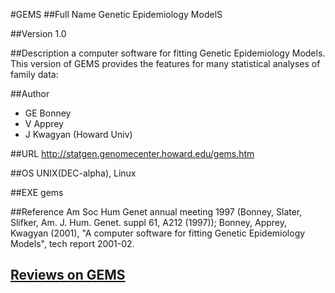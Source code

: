 #GEMS
##Full Name
Genetic Epidemiology ModelS

##Version
1.0

##Description
a computer software for fitting Genetic Epidemiology Models. This version of GEMS provides the features for many statistical analyses of family data:

##Author
* GE Bonney
* V Apprey
* J Kwagyan (Howard Univ)

##URL
http://statgen.genomecenter.howard.edu/gems.htm

##OS
UNIX(DEC-alpha), Linux

##EXE
gems

##Reference
Am Soc Hum Genet annual meeting 1997 (Bonney, Slater, Slifker, Am. J. Hum. Genet. suppl 61, A212 (1997)); Bonney, Apprey, Kwagyan (2001), "A computer software for fitting Genetic Epidemiology Models", tech report 2001-02.


## [Reviews on GEMS](https://github.com/gaow/genetic-analysis-software/issues/143)